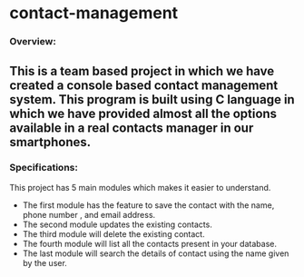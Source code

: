 # contact-management


### Overview:
This is a team based project in which we have created a console based contact management system. This program is built using C language in which we have provided almost all the options available in a real contacts manager in our smartphones.
---

### Specifications:
This project has 5 main modules which makes it easier to understand. 
* The first module has the feature to save the contact with the name, phone number , and email address.
* The second module updates the existing contacts.
* The third module will delete the existing contact.
* The fourth module will list all the contacts present in your database.
* The last module will search the details of contact using the name given by the user.